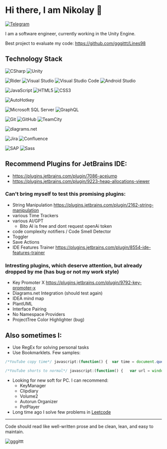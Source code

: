 # Hi there, I am Nikolay 👋
<!--## My Contacts-->
[![Telegram](https://img.shields.io/badge/-Telegram-090909?style=for-the-badge&logo=telegram)](https://t.me/nBozhok/)
<!--![LinkedIn](https://img.shields.io/badge/linkedin-%230077B5.svg?style=for-the-badge&logo=linkedin&logoColor=white)-->
I am a software engineer, currently working in the Unity Engine.

Best project to evaluate my code: https://github.com/gggittt/Lines98

## Technology Stack
![CSharp](https://img.shields.io/badge/-CSharp-090909?style=for-the-badge&logo=csharp&logoColor=37E1FF)
![Unity](https://img.shields.io/badge/-Unity-090909?style=for-the-badge&logo=unity)

![Rider](https://img.shields.io/badge/-Rider-090909?style=for-the-badge&logo=rider&logoColor=FF8F2D)
![Visual Studio](https://img.shields.io/static/v1?style=for-the-badge&message=Visual+Studio&color=5C2D91&logo=Visual+Studio&logoColor=FFFFFF&label=)
![Visual Studio Code](https://img.shields.io/static/v1?style=for-the-badge&message=Visual+Studio+Code&color=007ACC&logo=Visual+Studio+Code&logoColor=FFFFFF&label=)
![Android Studio](https://img.shields.io/static/v1?style=for-the-badge&message=Android+Studio&color=222222&logo=Android+Studio&logoColor=3DDC84&label=)

![JavaScript](https://img.shields.io/badge/javascript-%23323330.svg?style=for-the-badge&logo=javascript&logoColor=%23F7DF1E) <!-- TS-->
![HTML5](https://img.shields.io/badge/html5-%23E34F26.svg?style=for-the-badge&logo=html5&logoColor=white)
![CSS3](https://img.shields.io/badge/css3-%231572B6.svg?style=for-the-badge&logo=css3&logoColor=white)

![AutoHotkey](https://img.shields.io/static/v1?style=for-the-badge&message=AutoHotkey&color=334455&logo=AutoHotkey&logoColor=FFFFFF&label=)

![Microsoft SQL Server](https://img.shields.io/static/v1?style=for-the-badge&message=Microsoft+SQL+Server&color=CC2927&logo=Microsoft+SQL+Server&logoColor=FFFFFF&label=) <!-- ![PostgreSQL](https://img.shields.io/static/v1?style=for-the-badge&message=PostgreSQL&color=4169E1&logo=PostgreSQL&logoColor=FFFFFF&label=)--> ![GraphQL](https://img.shields.io/static/v1?style=for-the-badge&message=GraphQL&color=E10098&logo=GraphQL&logoColor=FFFFFF&label=)

![Git](https://img.shields.io/static/v1?style=for-the-badge&message=Git&color=F05032&logo=Git&logoColor=FFFFFF&label=)
![GitHub](https://img.shields.io/static/v1?style=for-the-badge&message=GitHub&color=181717&logo=GitHub&logoColor=FFFFFF&label=)
![TeamCity](https://img.shields.io/static/v1?style=for-the-badge&message=TeamCity&color=000000&logo=TeamCity&logoColor=FFFFFF&label=)

![diagrams.net](https://img.shields.io/static/v1?style=for-the-badge&message=diagrams.net&color=F08705&logo=diagrams.net&logoColor=FFFFFF&label=)

![Jira](https://img.shields.io/static/v1?style=for-the-badge&message=Jira&color=0052CC&logo=Jira&logoColor=FFFFFF&label=)
![Confluence](https://img.shields.io/static/v1?style=for-the-badge&message=Confluence&color=172B4D&logo=Confluence&logoColor=FFFFFF&label=)

![SAP](https://img.shields.io/static/v1?style=for-the-badge&message=SAP&color=0FAAFF&logo=SAP&logoColor=FFFFFF&label=)
![Sass](https://img.shields.io/static/v1?style=for-the-badge&message=Sass&color=CC6699&logo=Sass&logoColor=FFFFFF&label=)

<!--https://raw.githubusercontent.com/progfay/shields-with-icon/master/README.md 
no Zenject, Zeplin

![Miro](https://img.shields.io/static/v1?style=for-the-badge&message=Miro&color=050038&logo=Miro&logoColor=FFFFFF&label=)
![Figma](https://img.shields.io/static/v1?style=for-the-badge&message=Figma&color=F24E1E&logo=Figma&logoColor=FFFFFF&label=)

![Notion](https://img.shields.io/static/v1?style=for-the-badge&message=Notion&color=000000&logo=Notion&logoColor=FFFFFF&label=)
![Obsidian](https://img.shields.io/static/v1?style=for-the-badge&message=Obsidian&color=7C3AED&logo=Obsidian&logoColor=FFFFFF&label=)

![Selenium](https://img.shields.io/static/v1?style=for-the-badge&message=Selenium&color=43B02A&logo=Selenium&logoColor=FFFFFF&label=)

![Steam](https://img.shields.io/static/v1?style=for-the-badge&message=Steam&color=000000&logo=Steam&logoColor=FFFFFF&label=) и аналоги
![Google AdMob](https://img.shields.io/static/v1?style=for-the-badge&message=Google+AdMob&color=EA4335&logo=Google+AdMob&logoColor=FFFFFF&label=)
![Google Ads](https://img.shields.io/static/v1?style=for-the-badge&message=Google+Ads&color=4285F4&logo=Google+Ads&logoColor=FFFFFF&label=)
![Google AdSense](https://img.shields.io/static/v1?style=for-the-badge&message=Google+AdSense&color=4285F4&logo=Google+AdSense&logoColor=FFFFFF&label=)
![Google Analytics](https://img.shields.io/static/v1?style=for-the-badge&message=Google+Analytics&color=E37400&logo=Google+Analytics&logoColor=FFFFFF&label=)
![Google Play](https://img.shields.io/static/v1?style=for-the-badge&message=Google+Play&color=414141&logo=Google+Play&logoColor=FFFFFF&label=)

forget 1

![Game Developer](https://img.shields.io/static/v1?style=for-the-badge&message=Game+Developer&color=E60012&logo=Game+Developer&logoColor=FFFFFF&label=)

![LeetCode](https://img.shields.io/badge/LeetCode-000000?style=for-the-badge&logo=LeetCode&logoColor=#d16c06) https://leetcode.com/Nikolay_Bozhok/

![Git Extensions](https://img.shields.io/static/v1?style=for-the-badge&message=Git+Extensions&color=212121&logo=Git+Extensions&logoColor=FFFFFF&label=)
![Git LFS](https://img.shields.io/static/v1?style=for-the-badge&message=Git+LFS&color=F64935&logo=Git+LFS&logoColor=FFFFFF&label=)
![GitBook](https://img.shields.io/static/v1?style=for-the-badge&message=GitBook&color=3884FF&logo=GitBook&logoColor=FFFFFF&label=)
![Gitea](https://img.shields.io/static/v1?style=for-the-badge&message=Gitea&color=609926&logo=Gitea&logoColor=FFFFFF&label=)
![Gitee](https://img.shields.io/static/v1?style=for-the-badge&message=Gitee&color=C71D23&logo=Gitee&logoColor=FFFFFF&label=)
![GitHub Actions](https://img.shields.io/static/v1?style=for-the-badge&message=GitHub+Actions&color=2088FF&logo=GitHub+Actions&logoColor=FFFFFF&label=)
![GitHub Pages](https://img.shields.io/static/v1?style=for-the-badge&message=GitHub+Pages&color=222222&logo=GitHub+Pages&logoColor=FFFFFF&label=)

![Minds](https://img.shields.io/static/v1?style=for-the-badge&message=Minds&color=222222&logo=Minds&logoColor=FED12F&label=) блокчейн соцсеть
-->

## Recommend Plugins for JetBrains IDE:
- https://plugins.jetbrains.com/plugin/7086-acejump
- https://plugins.jetbrains.com/plugin/9223-heap-allocations-viewer

### Can't bring myself to test this promising plugins:
- String Manipulation https://plugins.jetbrains.com/plugin/2162-string-manipulation
- various Time Trackers
- various AI/GPT
  - Bito AI is free and dont request openAi token
- code complexity notifiers / Code Smell Detector
- Toggler
- Save Actions
- IDE Features Trainer https://plugins.jetbrains.com/plugin/8554-ide-features-trainer

### Intresting plugins, which deserve attention, but already dropped by me (has bug or not my work style)
- Key Promoter X https://plugins.jetbrains.com/plugin/9792-key-promoter-x
- Diagrams.net Integration (should test again)
- IDEA mind map
- PlantUML
- Interface Pairing
- No Namespace Providers
- ProjectTree Color Highlighter (bug)

## Also sometimes I: 
- Use RegEx for solving personal tasks
- Use Bookmarklets. Few samples:
```js
/*YouTube copy time*/ javascript:(function() {  var time = document.querySelector('.ytp-time-current').textContent;    var textArea = document.createElement('textarea');  textArea.value = time;  document.body.appendChild(textArea);  textArea.select();  document.execCommand('copy');  document.body.removeChild(textArea);})();
```

```js
/*YouTube shorts to normal*/ javascript:(function() {   var url = window.location.href;   var regex = /https:\/\/www\.youtube\.com\/shorts\/(.+)/;   var match = url.match(regex);   if (match) {     var newUrl = "https://www.youtube.com/watch?v=" + match[1];     window.location.href = newUrl;   } })();
```
- Looking for new soft for PC. I can recommend:
  - KeyManager
  - Clipdiary
  - Volume2
  - Autorun Organizer
  - PotPlayer
- Long time ago I solve few problems in [Leetcode](https://leetcode.com/Nikolay_Bozhok/)

---
Code should read like well-written prose and be clean, lean, and easy to maintain.


<!--     visit count    -->
<p align="left"> <img src="https://komarev.com/ghpvc/?username=gggittt&label=Profile%20views&color=0e75b6&style=flat" alt="gggittt" /> </p>


